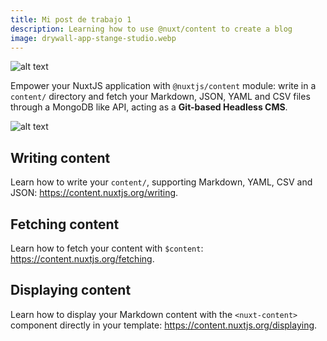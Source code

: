 ```yaml
---
title: Mi post de trabajo 1
description: Learning how to use @nuxt/content to create a blog
image: drywall-app-stange-studio.webp
---
```


![alt text](/works-img/drywall-app-stange-studio.webp)

Empower your NuxtJS application with `@nuxtjs/content` module: write in a `content/` directory and fetch your Markdown, JSON, YAML and CSV files through a MongoDB like API, acting as a **Git-based Headless CMS**.

![alt text](/works-img/responsive-example-stange-studio.webp)

## Writing content

Learn how to write your `content/`, supporting Markdown, YAML, CSV and JSON: https://content.nuxtjs.org/writing.

## Fetching content

Learn how to fetch your content with `$content`: https://content.nuxtjs.org/fetching.

## Displaying content

Learn how to display your Markdown content with the `<nuxt-content>` component directly in your template: https://content.nuxtjs.org/displaying.
